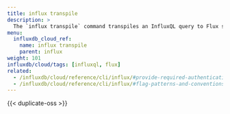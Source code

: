 ```yaml
---
title: influx transpile
description: >
  The `influx transpile` command transpiles an InfluxQL query to Flux source code.
menu:
  influxdb_cloud_ref:
    name: influx transpile
    parent: influx
weight: 101
influxdb/cloud/tags: [influxql, flux]
related:
  - /influxdb/cloud/reference/cli/influx/#provide-required-authentication-credentials, influx CLI—Provide required authentication credentials
  - /influxdb/cloud/reference/cli/influx/#flag-patterns-and-conventions, influx CLI—Flag patterns and conventions
---
```


{{< duplicate-oss >}}
